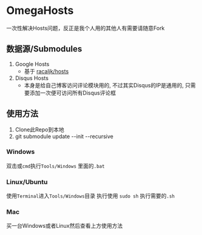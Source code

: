 # OmegaHosts

一次性解决Hosts问题，反正是我个人用的其他人有需要请随意Fork

## 数据源/Submodules

1. Google Hosts
     - 基于 [racaljk/hosts](https://github.com/racaljk/hosts/tree/f80fc73db5f051954d3de0d6215ec577e0b3348e)
2. Disqus Hosts
    - 本身是给自己博客访问评论模块用的, 不过其实Disqus的IP是通用的, 只需要添加一次便可访问所有Disqus评论框


## 使用方法

1. Clone此Repo到本地
2. git submodule update --init --recursive

### Windows

双击或`cmd`执行`Tools/Windows` 里面的`.bat`

### Linux/Ubuntu

使用`Terminal`进入`Tools/Windows`目录 执行使用 `sudo sh` 执行需要的`.sh`

### Mac

买一台Windows或者Linux然后查看上方使用方法
